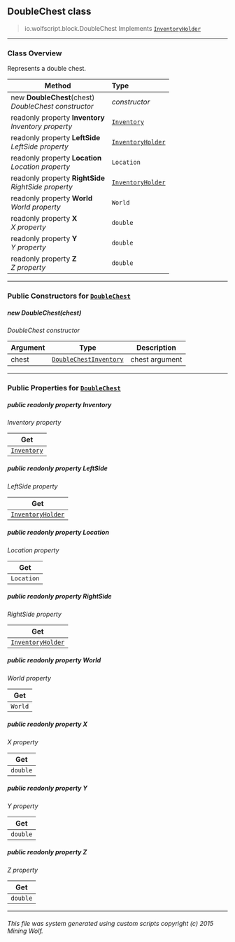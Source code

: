 ## DoubleChest __class__

>io.wolfscript.block.DoubleChest
>Implements [`InventoryHolder`](../inventory/InventoryHolder.md)

---

### Class Overview

Represents a double chest.

Method | Type   
--- | :--- 
new __DoubleChest__(chest) <br> _DoubleChest constructor_ | _constructor_
 readonly property __Inventory__ <br> _Inventory property_ | [`Inventory`](../inventory/Inventory.md)
 readonly property __LeftSide__ <br> _LeftSide property_ | [`InventoryHolder`](../inventory/InventoryHolder.md)
 readonly property __Location__ <br> _Location property_ | `Location`
 readonly property __RightSide__ <br> _RightSide property_ | [`InventoryHolder`](../inventory/InventoryHolder.md)
 readonly property __World__ <br> _World property_ | `World`
 readonly property __X__ <br> _X property_ | `double`
 readonly property __Y__ <br> _Y property_ | `double`
 readonly property __Z__ <br> _Z property_ | `double`



---

### Public Constructors for [`DoubleChest`](DoubleChest.md)

##### <a id='doublechest'></a>new __DoubleChest__(chest) 

_DoubleChest constructor_

Argument | Type | Description  
--- | --- | --- 
chest | [`DoubleChestInventory`](../inventory/DoubleChestInventory.md) | chest argument

---

### Public Properties for [`DoubleChest`](DoubleChest.md)

##### <a id='inventory'></a>public  readonly property __Inventory__

_Inventory property_

Get | 
--- | 
[`Inventory`](../inventory/Inventory.md) |



##### <a id='leftside'></a>public  readonly property __LeftSide__

_LeftSide property_

Get | 
--- | 
[`InventoryHolder`](../inventory/InventoryHolder.md) |



##### <a id='location'></a>public  readonly property __Location__

_Location property_

Get | 
--- | 
`Location` |



##### <a id='rightside'></a>public  readonly property __RightSide__

_RightSide property_

Get | 
--- | 
[`InventoryHolder`](../inventory/InventoryHolder.md) |



##### <a id='world'></a>public  readonly property __World__

_World property_

Get | 
--- | 
`World` |



##### <a id='x'></a>public  readonly property __X__

_X property_

Get | 
--- | 
`double` |



##### <a id='y'></a>public  readonly property __Y__

_Y property_

Get | 
--- | 
`double` |



##### <a id='z'></a>public  readonly property __Z__

_Z property_

Get | 
--- | 
`double` |



---


###### This file was system generated using custom scripts copyright (c) 2015 Mining Wolf.
	

